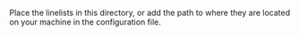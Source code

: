Place the linelists in this directory, or add the path to where they are located on your machine in the configuration file.